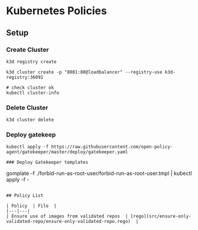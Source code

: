 # Kubernetes Policies

## Setup 

### Create Cluster

```
k3d registry create

k3d cluster create -p "8081:80@loadbalancer" --registry-use k3d-registry:36091 

# check cluster ok
kubectl cluster-info
```

### Delete Cluster 

```
k3d cluster delete
```

### Deploy gatekeep

```
kubectl apply -f https://raw.githubusercontent.com/open-policy-agent/gatekeeper/master/deploy/gatekeeper.yaml

### Deploy Gatekeeper templates

```
gomplate -f ./forbid-run-as-root-user/forbid-run-as-root-user.tmpl | kubectl apply -f -
```

## Policy List 

| Policy  | File  |
|---|---|
| Ensure use of images from validated repos  | [rego](src/ensure-only-validated-repo/ensure-only-validated-repo.rego)  |